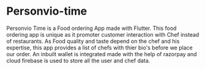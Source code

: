 # Personvio-time
Personvio Time is a Food ordering App made with Flutter. This food ordering app is unique as it promoter customer interaction with Chef instead of restaurants. 
As Food quality and taste depend on the chef and his expertise, this app provides a list of chefs with thier bio's before we place our order. An inbuilt wallet is 
integrated made with the help of razorpay and cloud firebase is used to store all the user and chef data.
